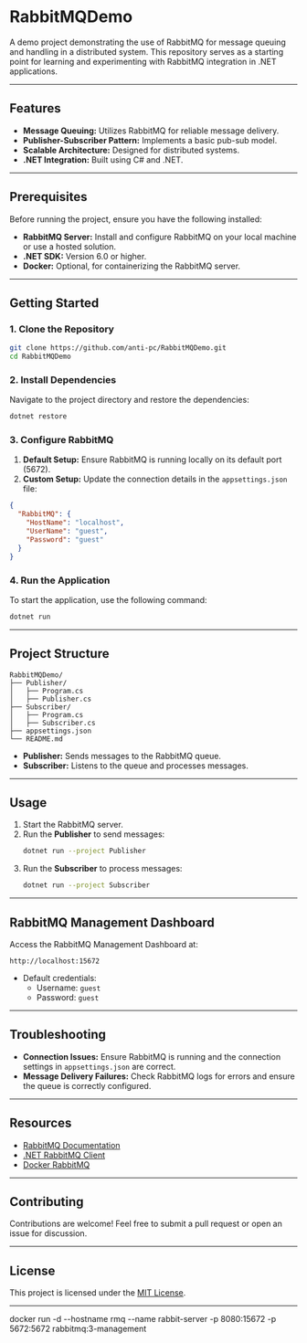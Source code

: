 # RabbitMQDemo

A demo project demonstrating the use of RabbitMQ for message queuing and handling in a distributed system. This repository serves as a starting point for learning and experimenting with RabbitMQ integration in .NET applications.

---

## Features

- **Message Queuing:** Utilizes RabbitMQ for reliable message delivery.
- **Publisher-Subscriber Pattern:** Implements a basic pub-sub model.
- **Scalable Architecture:** Designed for distributed systems.
- **.NET Integration:** Built using C# and .NET.

---

## Prerequisites

Before running the project, ensure you have the following installed:

- **RabbitMQ Server:** Install and configure RabbitMQ on your local machine or use a hosted solution.
- **.NET SDK:** Version 6.0 or higher.
- **Docker:** Optional, for containerizing the RabbitMQ server.

---

## Getting Started

### 1. Clone the Repository

```bash
git clone https://github.com/anti-pc/RabbitMQDemo.git
cd RabbitMQDemo
```

### 2. Install Dependencies

Navigate to the project directory and restore the dependencies:

```bash
dotnet restore
```

### 3. Configure RabbitMQ

1. **Default Setup:** Ensure RabbitMQ is running locally on its default port (5672).
2. **Custom Setup:** Update the connection details in the `appsettings.json` file:

```json
{
  "RabbitMQ": {
    "HostName": "localhost",
    "UserName": "guest",
    "Password": "guest"
  }
}

```

### 4. Run the Application

To start the application, use the following command:

```bash
dotnet run
```

---

## Project Structure

```
RabbitMQDemo/
├── Publisher/
│   ├── Program.cs
│   ├── Publisher.cs
├── Subscriber/
│   ├── Program.cs
│   ├── Subscriber.cs
├── appsettings.json
└── README.md
```

- **Publisher:** Sends messages to the RabbitMQ queue.
- **Subscriber:** Listens to the queue and processes messages.

---

## Usage

1. Start the RabbitMQ server.
2. Run the **Publisher** to send messages:
   ```bash
   dotnet run --project Publisher
   ```
3. Run the **Subscriber** to process messages:
   ```bash
   dotnet run --project Subscriber
   ```

---
## RabbitMQ Management Dashboard

Access the RabbitMQ Management Dashboard at:

```
http://localhost:15672
```

- Default credentials:
  - Username: `guest`
  - Password: `guest`

---

## Troubleshooting

- **Connection Issues:** Ensure RabbitMQ is running and the connection settings in `appsettings.json` are correct.
- **Message Delivery Failures:** Check RabbitMQ logs for errors and ensure the queue is correctly configured.

---

## Resources

- [RabbitMQ Documentation](https://www.rabbitmq.com/documentation.html)
- [.NET RabbitMQ Client](https://github.com/rabbitmq/rabbitmq-dotnet-client)
- [Docker RabbitMQ](https://hub.docker.com/_/rabbitmq)

---

## Contributing

Contributions are welcome! Feel free to submit a pull request or open an issue for discussion.

---

## License

This project is licensed under the [MIT License](LICENSE).

---

docker run -d --hostname rmq --name rabbit-server -p 8080:15672 -p 5672:5672 rabbitmq:3-management
